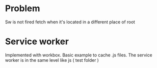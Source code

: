 # Problem

Sw is not fired fetch when it's located in a different place of root

# Service worker

Implemented with workbox. Basic example to cache .js files.
The service worker is in the same level like js ( test folder )